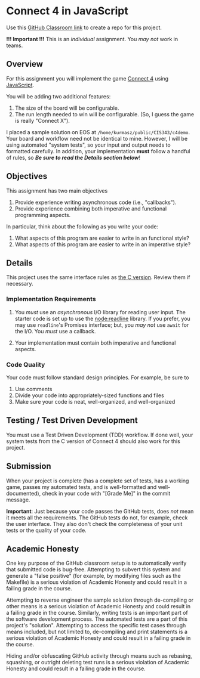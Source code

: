 # Connect 4 in JavaScript

Use this [GitHub Classroom link]() to create a repo for this project.

**!!! Important !!!** This is an _individual_ assignment.  You _may not_ work in teams.

## Overview

For this assignment you will implement the game [Connect 4](https://kevinshannon.dev/connect4) using [JavaScript](https://developer.mozilla.org/en-US/docs/Web/JavaScript). 

You will be adding two additional features:
1. The size of the board will be configurable.
2. The run length needed to win will be configurable.  (So, I guess the game is really "Connect X").

I placed a sample solution on EOS at `/home/kurmasz/public/CIS343/c4demo`.  Your board and workflow need not be identical to mine.  However, I will be using automated "system tests", so your input and output needs to formatted carefully.  In addition, your implementation **must** follow a handful of rules, so **_Be sure to read the Details section below_**!

## Objectives

This assignment has two main objectives
1. Provide experience writing asynchronous code (i.e., "callbacks").
2. Provide experience combining both imperative and functional programming aspects.

In particular, think about the following as you write your code:
1. What aspects of this program are easier to write in an functional style?
2. What aspects of this program are easier to write in an imperative style?

## Details

This project uses the same interface rules as [the C version](https://github.com/kurmasz-assignments/cis343-connect4-c).  Review them if necessary.

### Implementation Requirements

1. You *must* use an _asynchronous_ I/O library for reading user input.  The starter code is set up to use
the [node:readline](https://nodejs.org/api/readline.html) library.  If you prefer, you may use `readline`'s Promises interface; but, you _*may not*_ use `await` for the I/O.  You _*must*_ use a callback.

2. Your implementation must contain both imperative and functional aspects.

### Code Quality

Your code must follow standard design principles.  For example, be sure to
   1. Use comments 
   2. Divide your code into appropriately-sized functions and files
   3. Make sure your code is neat, well-organized, and well-organized

## Testing / Test Driven Development

You must use a Test Driven Development (TDD) workflow.  If done well, your system tests from the C version of Connect 4 should also work for this project.

## Submission

When your project is complete (has a complete set of tests, has a working game, passes my automated tests, and is well-formatted and well-documented), 
check in your code with "[Grade Me]" in the commit message.

**Important**: Just because your code passes the GitHub tests, does _not_ mean it meets all the requirements. The GitHub tests do not, for example, check the user interface.  They also don't check the completeness of your unit tests or the quality of your code.

## Academic Honesty

One key purpose of the GitHub classroom setup is to automatically verify that submitted code is bug-free.  Attempting to subvert this system and generate a "false positive" (for example, by modifying files such as the Makefile) is a serious violation of Academic Honesty and could result in a failing grade in the course.

Attempting to reverse engineer the sample solution through de-compiling or other means is a serious violation of Academic Honesty and could result in a failing grade in the course.  Similarly, writing tests is an important part of the software development process. The automated tests are a part of this project's "solution".  Attempting to access the specific test cases through means included, but not limited to, de-compiling and print statements is a serious violation of Academic Honesty and could result in a failing grade in the course.

Hiding and/or obfuscating GitHub activity through means such as rebasing, squashing, or outright deleting test runs is a serious violation of Academic Honesty and could result in a failing grade in the course.



